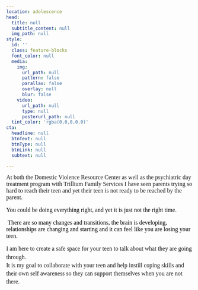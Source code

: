 ```yaml
---
location: adolescence
head:
  title: null
  subtitle_content: null
  img_path: null
style:
  id: ''
  class: feature-blocks
  font_color: null
  media:
    img:
      url_path: null
      pattern: false
      parallax: false
      overlay: null
      blur: false
    video:
      url_path: null
      type: null
      posterurl_path: null
  tint_color: 'rgba(0,0,0,0.0)'
cta:
  headline: null
  btnText: null
  btnType: null
  btnLink: null
  subtext: null

---
```


<div class="d-flex align-items-center justify-content-around row">
<div class="col-sm-10 col-md-8 col-lg-6">
<p><span id="docs-internal-guid-7ca6842d-7fff-993b-27b7-1ae7a9e5c50e"><span style="font-size: 12pt; font-family: 'Times New Roman'; background-color: transparent; font-variant-numeric: normal; font-variant-east-asian: normal; vertical-align: baseline; white-space: pre-wrap;">At both the Domestic Violence Resource Center as well as the psychiatric day treatment program with Trillium Family Services I have seen parents trying so hard to reach their teen and yet their teen is not ready to be reached by the parent.</span></span></p>
<p dir="ltr" style="line-height: 1.38; margin-top: 0pt; margin-bottom: 0pt;"><span style="font-size: 12pt; font-family: 'Times New Roman'; color: #000000; background-color: transparent; font-weight: 400; font-style: normal; font-variant: normal; text-decoration: none; vertical-align: baseline; white-space: pre-wrap;">You could be doing everything right, and yet it is just not the right time.&nbsp;</span></p>
<p><span id="docs-internal-guid-dabec5c9-7fff-e0e2-318c-62d97f67a8a4">&nbsp;</span><span style="font-size: 12pt; font-family: 'Times New Roman'; color: #000000; background-color: transparent; font-weight: 400; font-style: normal; font-variant: normal; text-decoration: none; vertical-align: baseline; white-space: pre-wrap;">There are so many changes and transitions, the brain is developing, relationships are changing and starting and it can feel like you are losing your teen. </span></p>
<p dir="ltr" style="line-height: 1.38; margin-top: 0pt; margin-bottom: 0pt;"><span style="background-color: transparent; font-family: 'Times New Roman'; font-size: 12pt; white-space: pre-wrap;">I am here to create a safe space for your teen to talk about what they are going through. </span></p>
<p dir="ltr" style="line-height: 1.38; margin-top: 0pt; margin-bottom: 0pt;"><span style="background-color: transparent; font-family: 'Times New Roman'; font-size: 12pt; white-space: pre-wrap;">It is my goal to collaborate with your teen and help instill coping skills and their own self awareness so they can support themselves when you are not there. </span></p>
</div>
</div>

